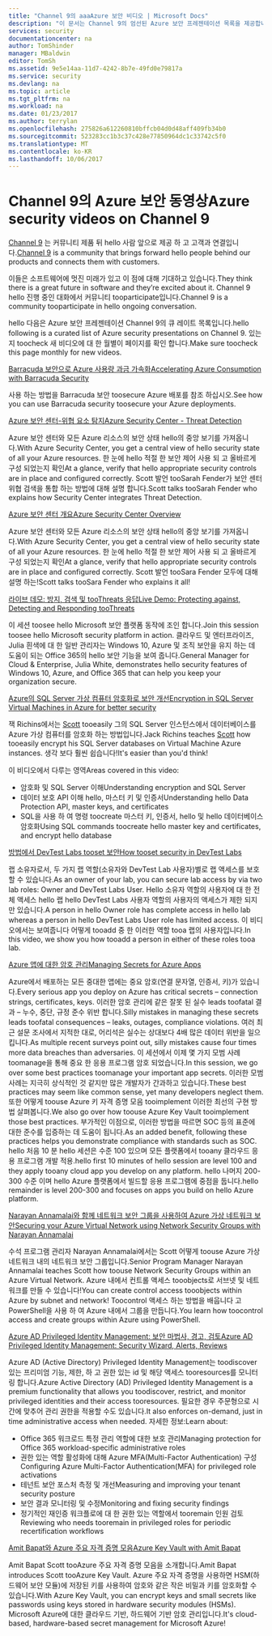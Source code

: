 ```yaml
---
title: "Channel 9의 aaaAzure 보안 비디오 | Microsoft Docs"
description: "이 문서는 Channel 9의 엄선된 Azure 보안 프레젠테이션 목록을 제공합니다. Channel 9 제품 뒤 hello 사용자와 제품을 사용 하는 hello 사용자를 연결 하는 커뮤니티입니다."
services: security
documentationcenter: na
author: TomShinder
manager: MBaldwin
editor: TomSh
ms.assetid: 9e5e14aa-11d7-4242-8b7e-49fd0e79817a
ms.service: security
ms.devlang: na
ms.topic: article
ms.tgt_pltfrm: na
ms.workload: na
ms.date: 01/23/2017
ms.author: terrylan
ms.openlocfilehash: 275826a612260810bffcb04d0d48aff409fb34b0
ms.sourcegitcommit: 523283cc1b3c37c428e77850964dc1c33742c5f0
ms.translationtype: MT
ms.contentlocale: ko-KR
ms.lasthandoff: 10/06/2017
---
```

# <a name="azure-security-videos-on-channel-9"></a><span data-ttu-id="2587b-104">Channel 9의 Azure 보안 동영상</span><span class="sxs-lookup"><span data-stu-id="2587b-104">Azure security videos on Channel 9</span></span>
<span data-ttu-id="2587b-105">[Channel 9](https://channel9.msdn.com/) 는 커뮤니티 제품 뒤 hello 사람 앞으로 제공 하 고 고객과 연결입니다.</span><span class="sxs-lookup"><span data-stu-id="2587b-105">[Channel 9](https://channel9.msdn.com/) is a community that brings forward hello people behind our products and connects them with customers.</span></span>

<span data-ttu-id="2587b-106">이들은 소프트웨어에 멋진 미래가 있고 이 점에 대해 기대하고 있습니다.</span><span class="sxs-lookup"><span data-stu-id="2587b-106">They think there is a great future in software and they’re excited about it.</span></span> <span data-ttu-id="2587b-107">Channel 9 hello 진행 중인 대화에서 커뮤니티 tooparticipate입니다.</span><span class="sxs-lookup"><span data-stu-id="2587b-107">Channel 9 is a community tooparticipate in hello ongoing conversation.</span></span>

<span data-ttu-id="2587b-108">hello 다음은 Azure 보안 프레젠테이션 Channel 9의 큐 레이트 목록입니다.</span><span class="sxs-lookup"><span data-stu-id="2587b-108">hello following is a curated list of Azure security presentations on Channel 9.</span></span> <span data-ttu-id="2587b-109">있는지 toocheck 새 비디오에 대 한 월별이 페이지를 확인 합니다.</span><span class="sxs-lookup"><span data-stu-id="2587b-109">Make sure toocheck this page monthly for new videos.</span></span>

[<span data-ttu-id="2587b-110">Barracuda 보안으로 Azure 사용량 과금 가속화</span><span class="sxs-lookup"><span data-stu-id="2587b-110">Accelerating Azure Consumption with Barracuda Security</span></span>](https://channel9.msdn.com/events/Microsoft-Azure-Marketplace-ISV-Solutions-Webinar-Series/Webinar-1-Accelerating-Azure-Consumption-with-Barracuda-Security/Webinar-1-Accelerating-Azure-Consumption-with-Barracuda-Security)

<span data-ttu-id="2587b-111">사용 하는 방법을 Barracuda 보안 toosecure Azure 배포를 참조 하십시오.</span><span class="sxs-lookup"><span data-stu-id="2587b-111">See how you can use Barracuda security toosecure your Azure deployments.</span></span>

[<span data-ttu-id="2587b-112">Azure 보안 센터-위협 요소 탐지</span><span class="sxs-lookup"><span data-stu-id="2587b-112">Azure Security Center - Threat Detection</span></span>](https://channel9.msdn.com/Shows/Azure-Friday/Azure-Security-Center-Threat-Detection)

<span data-ttu-id="2587b-113">Azure 보안 센터와 모든 Azure 리소스의 보안 상태 hello의 중앙 보기를 가져옵니다.</span><span class="sxs-lookup"><span data-stu-id="2587b-113">With Azure Security Center, you get a central view of hello security state of all your Azure resources.</span></span> <span data-ttu-id="2587b-114">한 눈에 hello 적절 한 보안 제어 사용 되 고 올바르게 구성 되었는지 확인</span><span class="sxs-lookup"><span data-stu-id="2587b-114">At a glance, verify that hello appropriate security controls are in place and configured correctly.</span></span> <span data-ttu-id="2587b-115">Scott 발언 tooSarah Fender가 보안 센터 위협 검색을 통합 하는 방법에 대해 설명 합니다.</span><span class="sxs-lookup"><span data-stu-id="2587b-115">Scott talks tooSarah Fender who explains how Security Center integrates Threat Detection.</span></span>

[<span data-ttu-id="2587b-116">Azure 보안 센터 개요</span><span class="sxs-lookup"><span data-stu-id="2587b-116">Azure Security Center Overview</span></span>](https://channel9.msdn.com/Shows/Azure-Friday/Azure-Security-Center-Overview)

<span data-ttu-id="2587b-117">Azure 보안 센터와 모든 Azure 리소스의 보안 상태 hello의 중앙 보기를 가져옵니다.</span><span class="sxs-lookup"><span data-stu-id="2587b-117">With Azure Security Center, you get a central view of hello security state of all your Azure resources.</span></span> <span data-ttu-id="2587b-118">한 눈에 hello 적절 한 보안 제어 사용 되 고 올바르게 구성 되었는지 확인</span><span class="sxs-lookup"><span data-stu-id="2587b-118">At a glance, verify that hello appropriate security controls are in place and configured correctly.</span></span> <span data-ttu-id="2587b-119">Scott 발언 tooSara Fender 모두에 대해 설명 하는!</span><span class="sxs-lookup"><span data-stu-id="2587b-119">Scott talks tooSara Fender who explains it all!</span></span>

[<span data-ttu-id="2587b-120">라이브 데모: 방지, 검색 및 tooThreats 응답</span><span class="sxs-lookup"><span data-stu-id="2587b-120">Live Demo: Protecting against, Detecting and Responding tooThreats</span></span>](https://channel9.msdn.com/events/Virtual-Security-Summit/Virtual-Security-Summit-2016/Live-Demo-Protecting-against-Detecting-and-Responding-to-Threats)

<span data-ttu-id="2587b-121">이 세션 toosee hello Microsoft 보안 플랫폼 동작에 조인 합니다.</span><span class="sxs-lookup"><span data-stu-id="2587b-121">Join this session toosee hello Microsoft security platform in action.</span></span> <span data-ttu-id="2587b-122">클라우드 및 엔터프라이즈, Julia 흰색에 대 한 일반 관리자는 Windows 10, Azure 및 조직 보안을 유지 하는 데 도움이 되는 Office 365의 hello 보안 기능을 보여 줍니다.</span><span class="sxs-lookup"><span data-stu-id="2587b-122">General Manager for Cloud & Enterprise, Julia White, demonstrates hello security features of Windows 10, Azure, and Office 365 that can help you keep your organization secure.</span></span>

[<span data-ttu-id="2587b-123">Azure의 SQL Server 가상 컴퓨터 암호화로 보안 개선</span><span class="sxs-lookup"><span data-stu-id="2587b-123">Encryption in SQL Server Virtual Machines in Azure for better security</span></span>](https://channel9.msdn.com/Shows/Azure-Friday/Encryption-in-SQL-Azure-for-better-security)

<span data-ttu-id="2587b-124">잭 Richins에서는 [Scott](https://channel9.msdn.com/Niners/Glucose) tooeasily 그의 SQL Server 인스턴스에서 데이터베이스를 Azure 가상 컴퓨터를 암호화 하는 방법입니다.</span><span class="sxs-lookup"><span data-stu-id="2587b-124">Jack Richins teaches [Scott](https://channel9.msdn.com/Niners/Glucose) how tooeasily encrypt his SQL Server databases on Virtual Machine Azure instances.</span></span> <span data-ttu-id="2587b-125">생각 보다 훨씬 쉽습니다!</span><span class="sxs-lookup"><span data-stu-id="2587b-125">It's easier than you'd think!</span></span>

<span data-ttu-id="2587b-126">이 비디오에서 다루는 영역</span><span class="sxs-lookup"><span data-stu-id="2587b-126">Areas covered in this video:</span></span>

* <span data-ttu-id="2587b-127">암호화 및 SQL Server 이해</span><span class="sxs-lookup"><span data-stu-id="2587b-127">Understanding encryption and SQL Server</span></span>
* <span data-ttu-id="2587b-128">데이터 보호 API 이해 hello, 마스터 키 및 인증서</span><span class="sxs-lookup"><span data-stu-id="2587b-128">Understanding hello Data Protection API, master keys, and certificates</span></span>
* <span data-ttu-id="2587b-129">SQL을 사용 하 여 명령 toocreate 마스터 키, 인증서, hello 및 hello 데이터베이스 암호화</span><span class="sxs-lookup"><span data-stu-id="2587b-129">Using SQL commands toocreate hello master key and certificates, and encrypt hello database</span></span>

[<span data-ttu-id="2587b-130">방법에서 DevTest Labs tooset 보안</span><span class="sxs-lookup"><span data-stu-id="2587b-130">How tooset security in DevTest Labs</span></span>](https://channel9.msdn.com/Blogs/Azure/How-to-set-security-in-your-DevTest-Lab)

<span data-ttu-id="2587b-131">랩 소유자로서, 두 가지 랩 역할(소유자와 DevTest Lab 사용자)별로 랩 액세스를 보호할 수 있습니다.</span><span class="sxs-lookup"><span data-stu-id="2587b-131">As an owner of your lab, you can secure lab access by via two lab roles: Owner and DevTest Labs User.</span></span> <span data-ttu-id="2587b-132">Hello 소유자 역할의 사용자에 대 한 전체 액세스 hello 랩 hello DevTest Labs 사용자 역할의 사용자의 액세스가 제한 되지만 있습니다.</span><span class="sxs-lookup"><span data-stu-id="2587b-132">A person in hello Owner role has complete access in hello lab whereas a person in hello DevTest Labs User role has limited access.</span></span> <span data-ttu-id="2587b-133">이 비디오에서는 보여줍니다 어떻게 tooadd 중 한 이러한 역할 tooa 랩의 사용자입니다.</span><span class="sxs-lookup"><span data-stu-id="2587b-133">In this video, we show you how tooadd a person in either of these roles tooa lab.</span></span>

[<span data-ttu-id="2587b-134">Azure 앱에 대한 암호 관리</span><span class="sxs-lookup"><span data-stu-id="2587b-134">Managing Secrets for Azure Apps</span></span>](https://channel9.msdn.com/events/Build/2016/P456)

<span data-ttu-id="2587b-135">Azure에서 배포하는 모든 중대한 앱에는 중요 암호(연결 문자열, 인증서, 키)가 있습니다.</span><span class="sxs-lookup"><span data-stu-id="2587b-135">Every serious app you deploy on Azure has critical secrets – connection strings, certificates, keys.</span></span> <span data-ttu-id="2587b-136">이러한 암호 관리에 같은 잘못 된 실수 leads toofatal 결과 – 누수, 중단, 규정 준수 위반 합니다.</span><span class="sxs-lookup"><span data-stu-id="2587b-136">Silly mistakes in managing these secrets leads toofatal consequences – leaks, outages, compliance violations.</span></span> <span data-ttu-id="2587b-137">여러 최근 설문 조사에서 지적한 대로, 어리석은 실수는 상대보다 4배 많은 데이터 위반을 일으킵니다.</span><span class="sxs-lookup"><span data-stu-id="2587b-137">As multiple recent surveys point out, silly mistakes cause four times more data breaches than adversaries.</span></span> <span data-ttu-id="2587b-138">이 세션에서 이제 몇 가지 모범 사례 toomanage을 통해 중요 한 응용 프로그램 암호 되었습니다.</span><span class="sxs-lookup"><span data-stu-id="2587b-138">In this session, we go over some best practices toomanage your important app secrets.</span></span> <span data-ttu-id="2587b-139">이러한 모범 사례는 지극히 상식적인 것 같지만 많은 개발자가 간과하고 있습니다.</span><span class="sxs-lookup"><span data-stu-id="2587b-139">These best practices may seem like common sense, yet many developers neglect them.</span></span> <span data-ttu-id="2587b-140">또한 어떻게 toouse Azure 키 자격 증명 모음 tooimplement 이러한 최선의 구현 방법 살펴봅니다.</span><span class="sxs-lookup"><span data-stu-id="2587b-140">We also go over how toouse Azure Key Vault tooimplement those best practices.</span></span> <span data-ttu-id="2587b-141">부가적인 이점으로, 이러한 방법을 따르면 SOC 등의 표준에 대한 준수를 입증하는 데 도움이 됩니다.</span><span class="sxs-lookup"><span data-stu-id="2587b-141">As an added benefit, following these practices helps you demonstrate compliance with standards such as SOC.</span></span> <span data-ttu-id="2587b-142">hello 처음 10 분 hello 세션은 수준 100 있으며 모든 플랫폼에서 tooany 클라우드 응용 프로그램 개발 적용.</span><span class="sxs-lookup"><span data-stu-id="2587b-142">hello first 10 minutes of hello session are level 100 and they apply tooany cloud app you develop on any platform.</span></span> <span data-ttu-id="2587b-143">hello 나머지 200-300 수준 이며 hello Azure 플랫폼에서 빌드할 응용 프로그램에 중점을 둡니다.</span><span class="sxs-lookup"><span data-stu-id="2587b-143">hello remainder is level 200-300 and focuses on apps you build on hello Azure platform.</span></span>

[<span data-ttu-id="2587b-144">Narayan Annamalai와 함께 네트워크 보안 그룹을 사용하여 Azure 가상 네트워크 보안</span><span class="sxs-lookup"><span data-stu-id="2587b-144">Securing your Azure Virtual Network using Network Security Groups with Narayan Annamalai</span></span>](https://channel9.msdn.com/Shows/Azure-Friday/Sucruing-your-Azure-Virtual-Network-using-Network-ACLs-with-Narayan-Annamalai)

<span data-ttu-id="2587b-145">수석 프로그램 관리자 Narayan Annamalai에서는 Scott 어떻게 toouse Azure 가상 네트워크 내의 네트워크 보안 그룹입니다.</span><span class="sxs-lookup"><span data-stu-id="2587b-145">Senior Program Manager Narayan Annamalai teaches Scott how toouse Network Security Groups within an Azure Virtual Network.</span></span> <span data-ttu-id="2587b-146">Azure 내에서 컨트롤 액세스 tooobjects로 서브넷 및 네트워크를 만들 수 있습니다!</span><span class="sxs-lookup"><span data-stu-id="2587b-146">You can create control access tooobjects within Azure by subnet and network!</span></span> <span data-ttu-id="2587b-147">Toocontrol 액세스 하는 방법을 배웁니다 고 PowerShell을 사용 하 여 Azure 내에서 그룹을 만듭니다.</span><span class="sxs-lookup"><span data-stu-id="2587b-147">You learn how toocontrol access and create groups within Azure using PowerShell.</span></span>

[<span data-ttu-id="2587b-148">Azure AD Privileged Identity Management: 보안 마법사, 경고, 검토</span><span class="sxs-lookup"><span data-stu-id="2587b-148">Azure AD Privileged Identity Management: Security Wizard, Alerts, Reviews</span></span>](https://channel9.msdn.com/Series/Azure-Active-Directory-Videos-Demos/Azure-AD-Privileged-Identity-Management-Security-Wizard-Alerts-Reviews)

<span data-ttu-id="2587b-149">Azure AD (Active Directory) Privileged Identity Management는 toodiscover 있는 프리미엄 기능, 제한, 하 고 권한 있는 id 및 해당 액세스 tooresources를 모니터링 합니다.</span><span class="sxs-lookup"><span data-stu-id="2587b-149">Azure Active Directory (AD) Privileged Identity Management is a premium functionality that allows you toodiscover, restrict, and monitor privileged identities and their access tooresources.</span></span> <span data-ttu-id="2587b-150">필요한 경우 주문형으로 시간에 맞추어 관리 권한을 적용할 수도 있습니다.</span><span class="sxs-lookup"><span data-stu-id="2587b-150">It also enforces on-demand, just in time administrative access when needed.</span></span> <span data-ttu-id="2587b-151">자세한 정보:</span><span class="sxs-lookup"><span data-stu-id="2587b-151">Learn about:</span></span>

* <span data-ttu-id="2587b-152">Office 365 워크로드 특정 관리 역할에 대한 보호 관리</span><span class="sxs-lookup"><span data-stu-id="2587b-152">Managing protection for Office 365 workload-specific administrative roles</span></span>
* <span data-ttu-id="2587b-153">권한 있는 역할 활성화에 대해 Azure MFA(Multi-Factor Authentication) 구성</span><span class="sxs-lookup"><span data-stu-id="2587b-153">Configuring Azure Multi-Factor Authentication(MFA) for privileged role activations</span></span>
* <span data-ttu-id="2587b-154">테넌트 보안 포스처 측정 및 개선</span><span class="sxs-lookup"><span data-stu-id="2587b-154">Measuring and improving your tenant security posture</span></span>
* <span data-ttu-id="2587b-155">보안 결과 모니터링 및 수정</span><span class="sxs-lookup"><span data-stu-id="2587b-155">Monitoring and fixing security findings</span></span>
* <span data-ttu-id="2587b-156">정기적인 재인증 워크플로에 대 한 권한 있는 역할에서 tooremain 인원 검토</span><span class="sxs-lookup"><span data-stu-id="2587b-156">Reviewing who needs tooremain in privileged roles for periodic recertification workflows</span></span>

[<span data-ttu-id="2587b-157">Amit Bapat와 Azure 주요 자격 증명 모음</span><span class="sxs-lookup"><span data-stu-id="2587b-157">Azure Key Vault with Amit Bapat</span></span>](https://channel9.msdn.com/Shows/Azure-Friday/Azure-Key-Vault-with-Amit-Bapat)

<span data-ttu-id="2587b-158">Amit Bapat Scott tooAzure 주요 자격 증명 모음을 소개합니다.</span><span class="sxs-lookup"><span data-stu-id="2587b-158">Amit Bapat introduces Scott tooAzure Key Vault.</span></span> <span data-ttu-id="2587b-159">Azure 주요 자격 증명을 사용하면 HSM(하드웨어 보안 모듈)에 저장된 키를 사용하여 암호와 같은 작은 비밀과 키를 암호화할 수 있습니다.</span><span class="sxs-lookup"><span data-stu-id="2587b-159">With Azure Key Vault, you can encrypt keys and small secrets like passwords using keys stored in hardware security modules (HSMs).</span></span> <span data-ttu-id="2587b-160">Microsoft Azure에 대한 클라우드 기반, 하드웨어 기반 암호 관리입니다.</span><span class="sxs-lookup"><span data-stu-id="2587b-160">It's cloud-based, hardware-based secret management for Microsoft Azure!</span></span>
